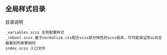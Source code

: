 ## 全局样式目录

目录说明

```
_variables.scss 全局配置样式
_reboot.scss 基于normalize.css配合scss部分特性的scss版本，尽可能保证所以浏览器看到的效果相同
index.scss 入口文件
```
